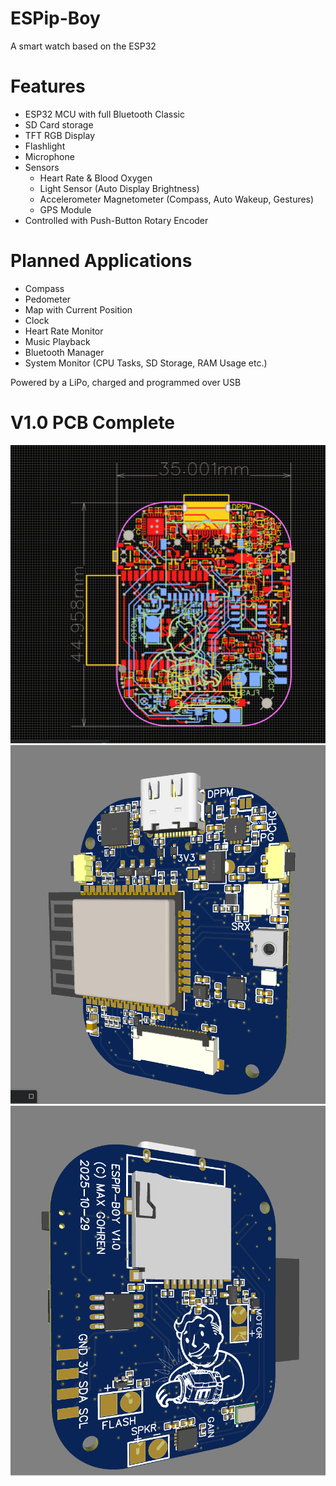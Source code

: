 # ESPip-Boy
A smart watch based on the ESP32

# Features
* ESP32 MCU with full Bluetooth Classic
* SD Card storage
* TFT RGB Display
* Flashlight
* Microphone
* Sensors
  * Heart Rate & Blood Oxygen
  * Light Sensor (Auto Display Brightness)
  * Accelerometer Magnetometer (Compass, Auto Wakeup, Gestures)
  * GPS Module
* Controlled with Push-Button Rotary Encoder

# Planned Applications
* Compass
* Pedometer
* Map with Current Position
* Clock
* Heart Rate Monitor
* Music Playback
* Bluetooth Manager
* System Monitor (CPU Tasks, SD Storage, RAM Usage etc.)

Powered by a LiPo, charged and programmed over USB

# V1.0 PCB Complete

![PCB Photo](./img_vid/PCB-2025-10-29/esp_pip_boy_pcb.png)
![3D Front](./img_vid/PCB-2025-10-29/3D_front.png)
![3D Rear](./img_vid/PCB-2025-10-29/3D_rear.png)

